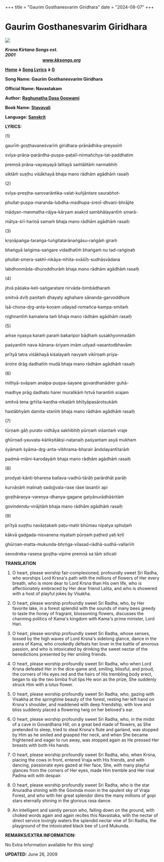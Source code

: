 +++
title = "Gaurim Gosthanesvarim Giridhara"
date = "2024-08-07"
+++

# Gaurim Gosthanesvarim Giridhara
**[![](http://kksongs.org/image_files/image002.jpg)](http://kksongs.org/)**

**_Krsna Kirtana Songs est. 2001_**                                                                                                                                                      **_www.kksongs.org_**

**[Home](http://kksongs.org/)** **à** **[Song Lyrics](http://kksongs.org/lyrics.html)** **à** **[G](http://kksongs.org/songs/song_g.html)**

**Song Name: Gaurim Gosthanesvarim Giridhara**

**Official Name: Navastakam**

**Author:** [**Raghunatha Dasa Goswami**](http://kksongs.org/authors/list/raghunatha.html)

**Book Name: [Stavavali](http://kksongs.org/authors/stavavali.html)**

**Language: [Sanskrit](http://kksongs.org/language/list/sanskrit.html)**

**LYRICS:**

(1)

gaurīḿ goṣṭhavaneśvarīḿ giridhara-prānādhika-preyasīḿ

svīya-prāṇa-parārdha-puṣpa-paṭalī-nirmañchya-tat-paddhatim

premṇā prāna-vayasyayā lalitayā saḿlālitāḿ narmabhiḥ

siktāḿ suṣṭhu viśākhayā bhaja mano rādhām agādhāḿ rasaiḥ

(2)

svīya-preṣṭha-sarovarāntika-valat-kuñjāntare saurabhot-

phullat-puṣpa-maranda-lubdha-madhupa-śreṇī-dhvani-bhrājite

mādyan-manmatha-rājya-kāryam asakṛd sambhālayantīḿ smarā-

mātya-śrī-hariṇā samaḿ bhaja mano rādhām agādhāḿ rasaiḥ

(3)

kṛṣṇāpańga-tarańga-tuńgitatarānańgāsu-rańgāḿ giraḿ

bhańgyā lańgima-sańgare vidadhatīḿ bhańgaḿ nu tad-rańgiṇaḥ

phullat-smera-sakhī-nikāya-nihita-svāśīḥ-sudhāsvādana

labdhonmāda-dhuroddhurāḿ bhaja mano rādhām agādhāḿ rasaiḥ

(4)

jitvā pāśaka-keli-sańgaratare nirvāda-bimbādharaḿ

smitvā dviḥ paṇitaḿ dhayaty aghahare sānanda-garvoddhure

īṣā-choṇa-dṛg-anta-koṇam udayad-romañca-kampa-smitaḿ

nighnantīḿ kamalena taḿ bhaja mano rādhām agādhāḿ rasaiḥ

(5)

aḿse nyasya karaḿ paraḿ bakaripor bāḍhaḿ susakhyonmadāḿ

paśyantīḿ nava-kānana-śriyam imām udyad-vasantodbhavām

prītyā tatra viśākhayā kiśalayaḿ navyaḿ vikīrṇaḿ priya-

śrotre drāg dadhatīḿ mudā bhaja mano rādhām agādhāḿ rasaiḥ

(6)

mithyā-svāpam analpa-puṣpa-śayane govardhanādrer guhā-

madhye prāg dadhato harer muralikāḿ hṛtvā harantīḿ srajam

smitvā tena gṛhīta-kaṇṭha-nikaṭāḿ bhītyāpasārotsukāḿ

hastābhyāḿ damita-stanīḿ bhaja mano rādhām agādhāḿ rasaiḥ

(7)

tūrṇaḿ gāḥ purato vidhāya sakhibhiḥ pūrṇaḿ viśantaḿ vraje

ghūrṇad-yauvata-kāńkṣitākṣi-naṭanaiḥ paśyantam asyā mukham

śyāmaḿ śyāma-dṛg-anta-vibhrama-bharair āndolayantītarāḿ

padmā-mlāni-karodayāḿ bhaja mano rādhām agādhāḿ rasaiḥ

(8)

prodyat-kānti-bhareṇa ballava-vadhū-tārāḥ parārdhāt parāḥ

kurvāṇāḿ malinaḥ sadojjvala-rase rāse lasantīr api

goṣṭhāraṇya-vareṇya-dhanya-gagane gatyānurādhāśritāḿ

govindendu-virājitāḿ bhaja mano rādhām agādhāḿ rasaiḥ

(9)

prītyā suṣṭhu navāṣṭakaḿ paṭu-matir bhūmau nipatya sphuṭaḿ

kākvā gadgada-nisvanena niyataḿ pūrṇaḿ paṭhed yaḥ kṛtī

ghūrṇan-matta-mukunda-bhṛńga-vilasad-rādhā-sudhā-vallarīḿ

sevodreka-raseṇa goṣṭha-vipine premṇā sa tāḿ siñcati

**TRANSLATION**

1) O heart, please worship fair-complexioned, profoundly sweet Sri Radha, who worships Lord Krsna's path with the millions of flowers of Her every breath, who is more dear to Lord Krsna than His own life, who is affectionately embraced by Her dear friend Lalita, and who is showered with a host of playful jokes by Visakha.

2) O heart, please worship profoundly sweet Sri Radha, who, by Her favorite lake, in a forest splendid with the sounds of many bees greedy to taste the honey of fragrant, blossoming flowers, discusses the charming politics of Kama's kingdom with Kama's prime minister, Lord Hari.

3) O heart, please worship profoundly sweet Sri Radha, whose senses, tossed by the high waves of Lord Krsna's sidelong glance, dance in the arena of Kama, who crookedly defeats her lover in the battle of amorous passion, and who is intoxicated by drinking the sweet nectar of the benedictions presented by Her smiling friends.

4) O heart, please worship profoundly sweet Sri Radha, who when Lord Krsna defeated Her in the dice-game and, smiling, blissful, and proud, the corners of His eyes red and the hairs of His trembling body erect, began to sip the two bimba fruit lips He won as the prize, She suddenly struck Him with a lotus flower.

5) O heart, please worship profoundly sweet Sri Radha, who, gazing with Visakha at the springtime beauty of the forest, resting her left hand on Krsna's shoulder, and maddened with deep friendship, with love and bliss suddenly placed a flowering twig on her beloved's ear.

6) O heart, please worship profoundly sweet Sri Radha, who, in the midst of a cave in Govardhana Hill, on a great bed made of flowers, as She pretended to sleep, tried to steal Krsna's flute and garland, was stopped by Him as he smiled and grasped Her neck, and when She became frightened and eager to run away, was stopped again as He pressed Her breasts with both His hands.

7) O heart, please worship profoundly sweet Sri Radha, who, when Krsna, placing the cows in front, entered Vraja with His friends, and with dancing, passionate eyes gazed at Her face, She, with many playful glances from the corners of Her eyes, made Him tremble and Her rival Padma wilt with despair.

8) O heart, please worship profoundly sweet Sri Radha, who is the star Anuradha shining with the Govinda moon in the opulent sky of Vraja Forest, and who with her great splendor dims the many millions of gopi stars eternally shining in the glorious rasa dance.

9) An intelligent and saintly person who, falling down on the ground, with choked words again and again recites this Navastaka, with the nectar of direct service lovingly waters the splendid nectar vine of Sri Radha, the playground of the intoxicated black bee of Lord Mukunda.

**REMARKS/EXTRA INFORMATION:**

No Extra Information available for this song!

**UPDATED:** June 26, 2009